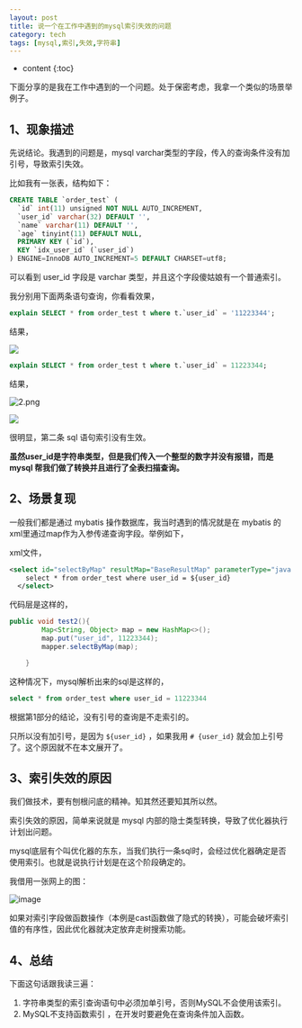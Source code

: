 ```yaml
---
layout: post
title: 说一个在工作中遇到的mysql索引失效的问题
category: tech
tags: [mysql,索引,失效,字符串]
---
```


* content
{:toc}

下面分享的是我在工作中遇到的一个问题。处于保密考虑，我拿一个类似的场景举例子。

## 1、现象描述
先说结论。我遇到的问题是，mysql varchar类型的字段，传入的查询条件没有加引号，导致索引失效。

比如我有一张表，结构如下：

```sql
CREATE TABLE `order_test` (
  `id` int(11) unsigned NOT NULL AUTO_INCREMENT,
  `user_id` varchar(32) DEFAULT '',
  `name` varchar(11) DEFAULT '',
  `age` tinyint(11) DEFAULT NULL,
  PRIMARY KEY (`id`),
  KEY `idx_user_id` (`user_id`)
) ENGINE=InnoDB AUTO_INCREMENT=5 DEFAULT CHARSET=utf8;
```

可以看到 user_id 字段是 varchar 类型，并且这个字段傻姑娘有一个普通索引。

我分别用下面两条语句查询，你看看效果，
```sql
explain SELECT * from order_test t where t.`user_id` = '11223344';
```
结果，

![](http://pony-maggie.github.io/assets/images/2019/tech/09/mysql-index-nouse/1.png)

```sql
explain SELECT * from order_test t where t.`user_id` = 11223344;
```
结果，

![2.png](http://note.youdao.com/yws/res/21911/WEBRESOURCEd670ff74ebae7c9d2fa984714ce58923)

![](http://pony-maggie.github.io/assets/images/2019/tech/09/mysql-index-nouse/2.png)

很明显，第二条 sql 语句索引没有生效。

**虽然user_id是字符串类型，但是我们传入一个整型的数字并没有报错，而是 mysql 帮我们做了转换并且进行了全表扫描查询。**

## 2、场景复现
一般我们都是通过 mybatis 操作数据库，我当时遇到的情况就是在 mybatis 的xml里通过map作为入参传递查询字段。举例如下，

xml文件，
```xml
<select id="selectByMap" resultMap="BaseResultMap" parameterType="java.util.Map" >
    select * from order_test where user_id = ${user_id}
  </select>
```

代码层是这样的，
```java
public void test2(){
        Map<String, Object> map = new HashMap<>();
        map.put("user_id", 11223344);
        mapper.selectByMap(map);

    }
```
这种情况下，mysql解析出来的sql是这样的，
```sql
select * from order_test where user_id = 11223344
```
根据第1部分的结论，没有引号的查询是不走索引的。

只所以没有加引号，是因为 `${user_id}` ，如果我用 `#
{user_id}` 就会加上引号了。这个原因就不在本文展开了。


## 3、索引失效的原因
我们做技术，要有刨根问底的精神。知其然还要知其所以然。

索引失效的原因，简单来说就是 mysql 内部的隐士类型转换，导致了优化器执行计划出问题。

mysql底层有个叫优化器的东东，当我们执行一条sql时，会经过优化器确定是否使用索引。也就是说执行计划是在这个阶段确定的。

我借用一张网上的图：

![image](https://timgsa.baidu.com/timg?image&quality=80&size=b9999_10000&sec=1569585685231&di=bc113a44e3848ab3219a263d3df3cd4a&imgtype=0&src=http%3A%2F%2Fstatic.codeceo.com%2Fimages%2F2017%2F05%2Fa9078e8653368c9c291ae2f8b74012e74.jpg)

如果对索引字段做函数操作（本例是cast函数做了隐式的转换），可能会破坏索引值的有序性，因此优化器就决定放弃走树搜索功能。

## 4、总结
下面这句话跟我读三遍：

1. 字符串类型的索引查询语句中必须加单引号，否则MySQL不会使用该索引。
2. MySQL不支持函数索引 ，在开发时要避免在查询条件加入函数。
